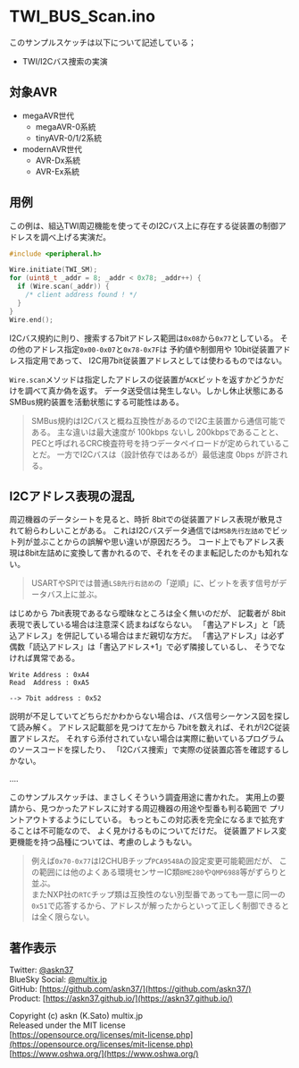 # TWI_BUS_Scan.ino

このサンプルスケッチは以下について記述している；

- TWI/I2Cバス捜索の実演

## 対象AVR

- megaAVR世代
  - megaAVR-0系統
  - tinyAVR-0/1/2系統
- modernAVR世代
  - AVR-Dx系統
  - AVR-Ex系統

## 用例

この例は、組込TWI周辺機能を使ってそのI2Cバス上に存在する従装置の制御アドレスを調べ上げる実演だ。

```c
#include <peripheral.h>

Wire.initiate(TWI_SM);
for (uint8_t _addr = 8; _addr < 0x78; _addr++) {
  if (Wire.scan(_addr)) {
    /* client address found ! */
  }
}
Wire.end();
```

I2Cバス規約に則り、捜索する7bitアドレス範囲は`0x08`から`0x77`としている。
その他のアドレス指定`0x00-0x07`と`0x78-0x7F`は
予約値や制御用や 10bit従装置アドレス指定用であって、
I2C用7bit従装置アドレスとしては使わるものではない。

`Wire.scan`メソッドは指定したアドレスの従装置が`ACK`ビットを返すかどうかだけを調べて真か偽を返す。
データ送受信は発生しない。しかし休止状態にあるSMBus規約装置を活動状態にする可能性はある。

> SMBus規約はI2Cバスと概ね互換性があるのでI2C主装置から通信可能である。
主な違いは最大速度が 100kbps ないし 200kbpsであることと、
PECと呼ばれるCRC検査符号を持つデータペイロードが定められていることだ。
一方でI2Cバスは（設計依存ではあるが）最低速度 0bps が許される。

## I2Cアドレス表現の混乱

周辺機器のデータシートを見ると、時折 8bitでの従装置アドレス表現が散見されて紛らわしいことがある。
これはI2Cバスデータ通信では`MSB先行左詰め`でビット列が並ぶことからの誤解や思い違いが原因だろう。
コード上でもアドレス表現は8bit左詰めに変換して書かれるので、それをそのまま転記したのかも知れない。

> USARTやSPIでは普通`LSB先行右詰め`の「逆順」に、ビットを表す信号がデータバス上に並ぶ。

はじめから 7bit表現であるなら曖昧なところは全く無いのだが、
記載者が 8bit表現で表している場合は注意深く読まねばならない。
「書込アドレス」と「読込アドレス」を併記している場合はまだ親切な方だ。
「書込アドレス」は必ず偶数「読込アドレス」は「書込アドレス+1」で必ず隣接しているし、
そうでなければ異常である。

```plain
Write Address : 0xA4
Read  Address : 0xA5

--> 7bit address : 0x52
```

説明が不足していてどちらだかわからない場合は、バス信号シーケンス図を探して読み解く。
アドレス記載部を見つけて左から 7bitを数えれば、それがI2C従装置アドレスだ。
それすら添付されていない場合は実際に動いているプログラムのソースコードを探したり、
「I2Cバス捜索」で実際の従装置応答を確認するしかない。

....

このサンプルスケッチは、まさしくそういう調査用途に書かれた。
実用上の要請から、見つかったアドレスに対する周辺機器の用途や型番も判る範囲で
プリントアウトするようにしている。
もっともこの対応表を完全になるまで拡充することは不可能なので、
よく見かけるものについてだけだ。
従装置アドレス変更機能を持つ品種については、考慮のしようもない。

> 例えば`0x70-0x77`はI2CHUBチップ`PCA9548A`の設定変更可能範囲だが、
この範囲には他のよくある環境センサーIC類`BME280`や`QMP6988`等がずらりと並ぶ。\
> またNXP社の`RTC`チップ類は互換性のない別型番であっても一意に同一の
`0x51`で応答するから、アドレスが解ったからといって正しく制御できるとは全く限らない。

## 著作表示

Twitter: [@askn37](https://twitter.com/askn37) \
BlueSky Social: [@multix.jp](https://bsky.app/profile/multix.jp) \
GitHub: [https://github.com/askn37/](https://github.com/askn37/) \
Product: [https://askn37.github.io/](https://askn37.github.io/)

Copyright (c) askn (K.Sato) multix.jp \
Released under the MIT license \
[https://opensource.org/licenses/mit-license.php](https://opensource.org/licenses/mit-license.php) \
[https://www.oshwa.org/](https://www.oshwa.org/)
